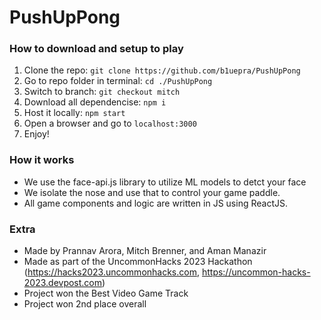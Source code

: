 # PushUpPong

### How to download and setup to play

1. Clone the repo: `git clone https://github.com/b1uepra/PushUpPong`
2. Go to repo folder in terminal: `cd ./PushUpPong`
3. Switch to branch: `git checkout mitch`
4. Download all dependencise: `npm i`
5. Host it locally: `npm start`
6. Open a browser and go to `localhost:3000`
7. Enjoy!

### How it works

-   We use the face-api.js library to utilize ML models to detct your face
-   We isolate the nose and use that to control your game paddle.
-   All game components and logic are written in JS using ReactJS.

### Extra

-   Made by Prannav Arora, Mitch Brenner, and Aman Manazir
-   Made as part of the UncommonHacks 2023 Hackathon (https://hacks2023.uncommonhacks.com, https://uncommon-hacks-2023.devpost.com)
-   Project won the Best Video Game Track
-   Project won 2nd place overall
